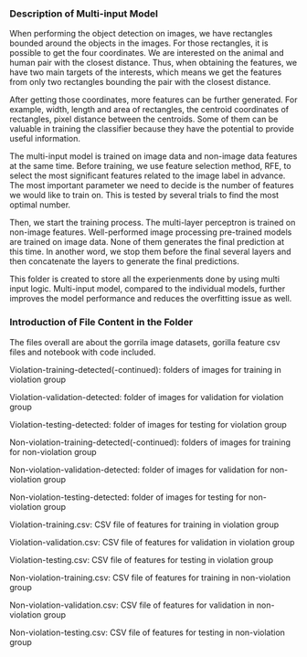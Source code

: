 ### Description of Multi-input Model
When performing the object detection on images, we have rectangles bounded around the objects in the images. For those rectangles, it is possible to get the four coordinates. We are interested on the animal and human pair with the closest distance. Thus, when obtaining the features, we have two main targets of the interests, which means we get the features from only two rectangles bounding the pair with the closest distance.

After getting those coordinates, more features can be further generated. For example, width, length and area of rectangles, the centroid coordinates of rectangles, pixel distance between the centroids. Some of them can be valuable in training the classifier because they have the potential to provide useful information.

The multi-input model is trained on image data and non-image data features at the same time. Before training, we use feature selection method, RFE, to select the most significant features related to the image label in advance. The most important parameter we need to decide is the number of features we would like to train on. This is tested by several trials to find the most optimal number.

Then, we start the training process. The multi-layer perceptron is trained on non-image features. Well-performed image processing pre-trained models are trained on image data. None of them generates the final prediction at this time. In another word, we stop them before the final several layers and then concatenate the layers to generate the final predictions.

This folder is created to store all the experienments done by using multi input logic. Multi-input model, compared to the individual models, further improves the model performance and reduces the overfitting issue as well.

### Introduction of File Content in the Folder
The files overall are about the gorrila image datasets, gorilla feature csv files and notebook with code included.

Violation-training-detected(-continued): folders of images for training in violation group

Violation-validation-detected: folder of images for validation for violation group

Violation-testing-detected: folder of images for testing for violation group

Non-violation-training-detected(-continued): folders of images for training for non-violation group

Non-violation-validation-detected: folder of images for validation for non-violation group

Non-violation-testing-detected: folder of images for testing for non-violation group

Violation-training.csv: CSV file of features for training in violation group

Violation-validation.csv: CSV file of features for validation in violation group

Violation-testing.csv: CSV file of features for testing in violation group

Non-violation-training.csv: CSV file of features for training in non-violation group

Non-violation-validation.csv: CSV file of features for validation in non-violation group

Non-violation-testing.csv: CSV file of features for testing in non-violation group


